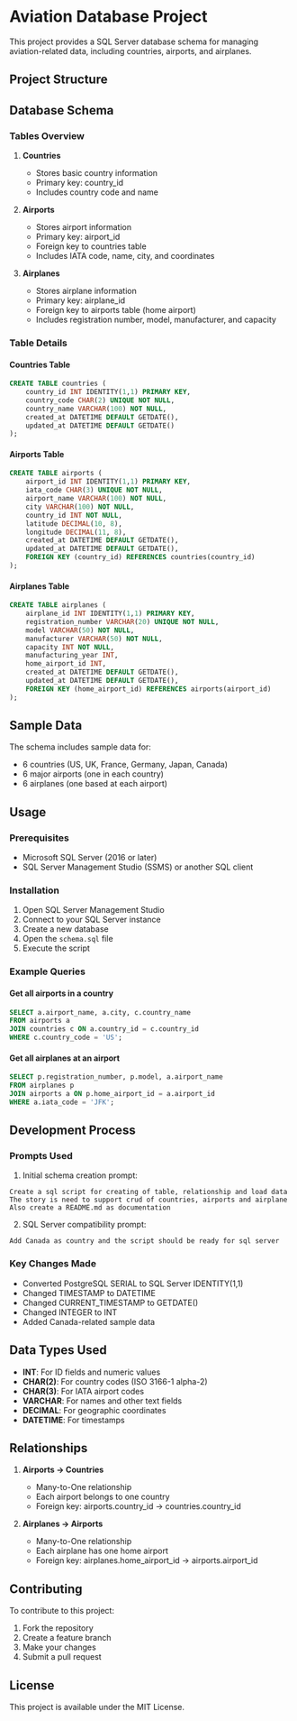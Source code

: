 # Aviation Database Project

This project provides a SQL Server database schema for managing aviation-related data, including countries, airports, and airplanes.

## Project Structure 

## Database Schema

### Tables Overview

1. **Countries**
   - Stores basic country information
   - Primary key: country_id
   - Includes country code and name

2. **Airports**
   - Stores airport information
   - Primary key: airport_id
   - Foreign key to countries table
   - Includes IATA code, name, city, and coordinates

3. **Airplanes**
   - Stores airplane information
   - Primary key: airplane_id
   - Foreign key to airports table (home airport)
   - Includes registration number, model, manufacturer, and capacity

### Table Details

#### Countries Table
```sql
CREATE TABLE countries (
    country_id INT IDENTITY(1,1) PRIMARY KEY,
    country_code CHAR(2) UNIQUE NOT NULL,
    country_name VARCHAR(100) NOT NULL,
    created_at DATETIME DEFAULT GETDATE(),
    updated_at DATETIME DEFAULT GETDATE()
);
```

#### Airports Table
```sql
CREATE TABLE airports (
    airport_id INT IDENTITY(1,1) PRIMARY KEY,
    iata_code CHAR(3) UNIQUE NOT NULL,
    airport_name VARCHAR(100) NOT NULL,
    city VARCHAR(100) NOT NULL,
    country_id INT NOT NULL,
    latitude DECIMAL(10, 8),
    longitude DECIMAL(11, 8),
    created_at DATETIME DEFAULT GETDATE(),
    updated_at DATETIME DEFAULT GETDATE(),
    FOREIGN KEY (country_id) REFERENCES countries(country_id)
);
```

#### Airplanes Table
```sql
CREATE TABLE airplanes (
    airplane_id INT IDENTITY(1,1) PRIMARY KEY,
    registration_number VARCHAR(20) UNIQUE NOT NULL,
    model VARCHAR(50) NOT NULL,
    manufacturer VARCHAR(50) NOT NULL,
    capacity INT NOT NULL,
    manufacturing_year INT,
    home_airport_id INT,
    created_at DATETIME DEFAULT GETDATE(),
    updated_at DATETIME DEFAULT GETDATE(),
    FOREIGN KEY (home_airport_id) REFERENCES airports(airport_id)
);
```

## Sample Data

The schema includes sample data for:
- 6 countries (US, UK, France, Germany, Japan, Canada)
- 6 major airports (one in each country)
- 6 airplanes (one based at each airport)

## Usage

### Prerequisites
- Microsoft SQL Server (2016 or later)
- SQL Server Management Studio (SSMS) or another SQL client

### Installation
1. Open SQL Server Management Studio
2. Connect to your SQL Server instance
3. Create a new database
4. Open the `schema.sql` file
5. Execute the script

### Example Queries

#### Get all airports in a country
```sql
SELECT a.airport_name, a.city, c.country_name
FROM airports a
JOIN countries c ON a.country_id = c.country_id
WHERE c.country_code = 'US';
```

#### Get all airplanes at an airport
```sql
SELECT p.registration_number, p.model, a.airport_name
FROM airplanes p
JOIN airports a ON p.home_airport_id = a.airport_id
WHERE a.iata_code = 'JFK';
```

## Development Process

### Prompts Used

1. Initial schema creation prompt:
```
Create a sql script for creating of table, relationship and load data 
The story is need to support crud of countries, airports and airplane
Also create a README.md as documentation
```

2. SQL Server compatibility prompt:
```
Add Canada as country and the script should be ready for sql server
```

### Key Changes Made
- Converted PostgreSQL SERIAL to SQL Server IDENTITY(1,1)
- Changed TIMESTAMP to DATETIME
- Changed CURRENT_TIMESTAMP to GETDATE()
- Changed INTEGER to INT
- Added Canada-related sample data

## Data Types Used

- **INT**: For ID fields and numeric values
- **CHAR(2)**: For country codes (ISO 3166-1 alpha-2)
- **CHAR(3)**: For IATA airport codes
- **VARCHAR**: For names and other text fields
- **DECIMAL**: For geographic coordinates
- **DATETIME**: For timestamps

## Relationships

1. **Airports → Countries**
   - Many-to-One relationship
   - Each airport belongs to one country
   - Foreign key: airports.country_id → countries.country_id

2. **Airplanes → Airports**
   - Many-to-One relationship
   - Each airplane has one home airport
   - Foreign key: airplanes.home_airport_id → airports.airport_id

## Contributing

To contribute to this project:
1. Fork the repository
2. Create a feature branch
3. Make your changes
4. Submit a pull request

## License

This project is available under the MIT License. 